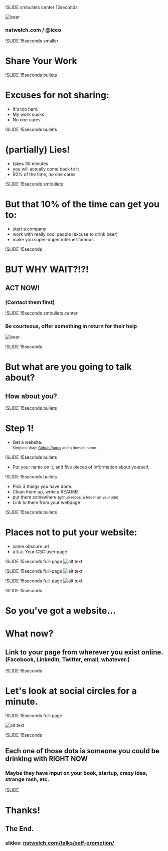 !SLIDE smbullets center 15seconds
<script>var nat_timeouts = false;</script>

![beer](beer.jpg)

### natwelch.com  /  @icco

!SLIDE 15seconds smaller
# Share Your Work

!SLIDE 15seconds bullets
# Excuses for not sharing:

 * It's too hard
 * My work sucks
 * No one cares

!SLIDE 15seconds bullets
# (partially) Lies!

 * takes 30 minutes
 * you will actually come back to it
 * 90% of the time, no one cares

!SLIDE 15seconds smbullets
# But that 10% of the time can get you to:

 * start a company 
 * work with really cool people (excuse to drink beer) 
 * make you super-duper internet famous.

!SLIDE 15seconds
# BUT WHY WAIT?!?!

## ACT NOW!

### (Contact them first)

!SLIDE 15seconds smbullets center

### Be courteous, offer something in return for their help
![beer](people_drinks.jpg)

!SLIDE 15seconds
# But what are you going to talk about?
## How about you?

!SLIDE 15seconds bullets
# Step 1!

 * Get a website. <br /><small>Simplest Way: [Github Pages][ghp] and a domain name.</small>

[ghp]: http://pages.github.com/

!SLIDE 15seconds bullets

 * Put your name on it, and five pieces of information about yourself.

!SLIDE 15seconds bullets

 * Pick 3 things you have done.
 * Clean them up, write a README
 * put them somewhere <small>(github repos, a folder on your site)</small>
 * Link to them from your webpage

!SLIDE 15seconds bullets
# Places not to put your website:

 * some obscure url
 * a.k.a. Your CSC user page

!SLIDE 15seconds full-page
![alt text](dmpat.png "David Patierno")

!SLIDE 15seconds full-page
![alt text](natw.png "Nat Welch")

!SLIDE 15seconds full-page
![alt text](jeannie.png "Jeannie Nguyen")

!SLIDE 15seconds
# So you've got a website...

# What now?

## Link to your page from wherever you exist online. <small>(Facebook, LinkedIn, Twitter, email, whatever.)</small>

!SLIDE 15seconds

# Let's look at social circles for a minute.

!SLIDE 15seconds full-page

![alt text](linkedin.png)

!SLIDE 15seconds
## Each one of those dots is someone you could be drinking with RIGHT NOW

### Maybe they have input on your book, startup, crazy idea, strange rash, etc.

!SLIDE
# Thanks!
## The End.
### slides: [natwelch.com/talks/self-promotion/](http://natwelch.com/talks/self-promotion/)

<script>
$(".15seconds").bind("showoff:show", function (e) {
   if (nat_timeouts) { setTimeout('nextStep()', 15000); }
});

$(".7seconds").bind("showoff:show", function (e) {
   if (nat_timeouts) { setTimeout('nextStep()', 7000); }
});
</script>
